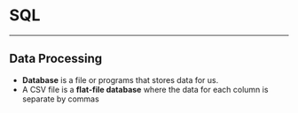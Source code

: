 # SQL

---

##  Data Processing

- **Database** is a file or programs that stores data for us.
- A CSV file is a **flat-file database** where the data for each column is separate by commas 